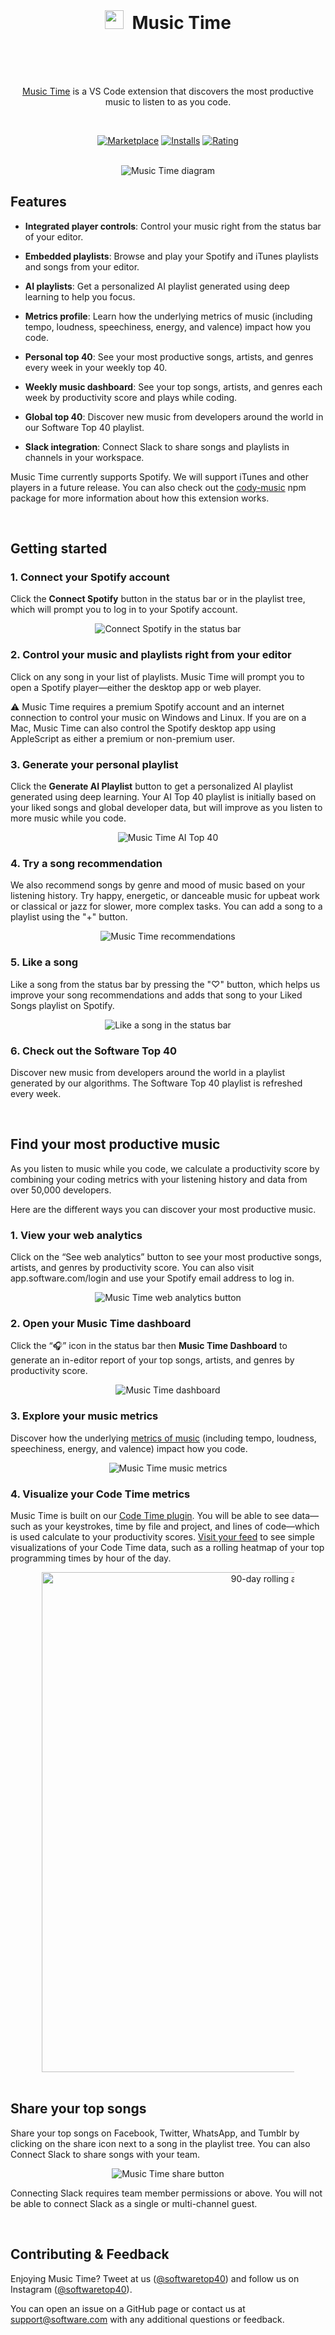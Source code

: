 <br />

<h1 align="center">
  <img src="https://swdc-vscode.s3-us-west-1.amazonaws.com/software-headphones.png" height="30px" />&nbsp
  Music Time
  <br />
  &nbsp
</h1>

<br />

<p align="center"><a href="https://www.software.com">Music Time</a> is a VS Code extension that discovers the most productive music to listen to as you code.
</p>

<br />

<p align="center">
  <a href="https://marketplace.visualstudio.com/items?itemName=softwaredotcom.music-time">
    <img alt="Marketplace" src="https://vsmarketplacebadge.apphb.com/version-short/softwaredotcom.music-time.svg"></a>
  <a href="https://marketplace.visualstudio.com/items?itemName=softwaredotcom.music-time">
    <img alt="Installs" src="https://vsmarketplacebadge.apphb.com/installs-short/softwaredotcom.music-time.svg"></a>
  <a href="https://marketplace.visualstudio.com/items?itemName=softwaredotcom.music-time">
    <img alt="Rating" src="https://vsmarketplacebadge.apphb.com/rating-short/softwaredotcom.music-time.svg"></a>
</p>

<br />

<p align="center" style="margin: 0 0">
  <img src="https://swdc-vscode.s3-us-west-1.amazonaws.com/music-time-diagram.png" alt="Music Time diagram" />
</p>

## Features

-   **Integrated player controls**: Control your music right from the status bar of your editor.

-   **Embedded playlists**: Browse and play your Spotify and iTunes playlists and songs from your editor.

-   **AI playlists**: Get a personalized AI playlist generated using deep learning to help you focus.

-   **Metrics profile**: Learn how the underlying metrics of music (including tempo, loudness, speechiness, energy, and valence) impact how you code.

-   **Personal top 40**: See your most productive songs, artists, and genres every week in your weekly top 40.

-   **Weekly music dashboard**: See your top songs, artists, and genres each week by productivity score and plays while coding.

-   **Global top 40**: Discover new music from developers around the world in our Software Top 40 playlist.

-   **Slack integration**: Connect Slack to share songs and playlists in channels in your workspace.

Music Time currently supports Spotify. We will support iTunes and other players in a future release. You can also check out the [cody-music](https://www.npmjs.com/package/cody-music) npm package for more information about how this extension works.

<br />

## Getting started

### **1. Connect your Spotify account**

Click the **Connect Spotify** button in the status bar or in the playlist tree, which will prompt you to log in to your Spotify account.

<p align="center" style="margin: 0 10%">
  <img src="https://swdc-vscode.s3-us-west-1.amazonaws.com/music-time-connect-spotify.png" alt="Connect Spotify in the status bar" />
</p>

### **2. Control your music and playlists right from your editor**

Click on any song in your list of playlists. Music Time will prompt you to open a Spotify player—either the desktop app or web player.

⚠️ Music Time requires a premium Spotify account and an internet connection to control your music on Windows and Linux. If you are on a Mac, Music Time can also control the Spotify desktop app using AppleScript as either a premium or non-premium user.

### **3. Generate your personal playlist**

Click the **Generate AI Playlist** button to get a personalized AI playlist generated using deep learning. Your AI Top 40 playlist is initially based on your liked songs and global developer data, but will improve as you listen to more music while you code. 

<p align="center" style="margin: 0 10%">
  <img src="https://swdc-vscode.s3-us-west-1.amazonaws.com/music-time-ai-playlist.png" alt="Music Time AI Top 40" />
</p>

### **4. Try a song recommendation**

We also recommend songs by genre and mood of music based on your listening history. Try happy, energetic, or danceable music for upbeat work or classical or jazz for slower, more complex tasks. You can add a song to a playlist using the "+" button.

<p align="center" style="margin: 0 10%">
  <img src="https://swdc-vscode.s3-us-west-1.amazonaws.com/music-time-recommendations.png" alt="Music Time recommendations" />
</p>

### **5. Like a song**

Like a song from the status bar by pressing the "♡" button, which helps us improve your song recommendations and adds that song to your Liked Songs playlist on Spotify.

<p align="center" style="margin: 0 10%">
  <img src="https://swdc-vscode.s3-us-west-1.amazonaws.com/music-time-player-controls.png" alt="Like a song in the status bar" />
</p>

### **6. Check out the Software Top 40**

Discover new music from developers around the world in a playlist generated by our algorithms. The Software Top 40 playlist is refreshed every week.

<br />

## Find your most productive music

As you listen to music while you code, we calculate a productivity score by combining your coding metrics with your listening history and data from over 50,000 developers.

Here are the different ways you can discover your most productive music.

### **1. View your web analytics**

Click on the “See web analytics” button to see your most productive songs, artists, and genres by productivity score. You can also visit app.software.com/login and use your Spotify email address to log in.

<p align="center" style="margin: 0 10%">
  <img src="https://swdc-vscode.s3-us-west-1.amazonaws.com/music-time-see-web-analytics.png" alt="Music Time web analytics button" />
</p>

### **2. Open your Music Time dashboard**

Click the “🎧” icon in the status bar then **Music Time Dashboard** to generate an in-editor report of your top songs, artists, and genres by productivity score.

<p align="center" style="margin: 0 10%">
  <img src="https://swdc-vscode.s3-us-west-1.amazonaws.com/music-time-open-dashboard.png" alt="Music Time dashboard" />
</p>

### **3. Explore your music metrics**

Discover how the underlying [metrics of music](https://app.software.com/music/metrics) (including tempo, loudness, speechiness, energy, and valence) impact how you code.

<p align="center" style="margin: 0 10%">
  <img src="https://swdc-vscode.s3-us-west-1.amazonaws.com/music-metrics.png" alt="Music Time music metrics" />
</p>

### **4. Visualize your Code Time metrics**

Music Time is built on our [Code Time plugin](https://github.com/swdotcom/swdc-vscode). You will be able to see data—such as your keystrokes, time by file and project, and lines of code—which is used calculate to your productivity scores. [Visit your feed](https://app.software.com) to see simple visualizations of your Code Time data, such as a rolling heatmap of your top programming times by hour of the day.

<p align="center" style="margin: 0 10%">
  <img src="https://swdc-vscode.s3-us-west-1.amazonaws.com/average-heatmap.png" width="800px" alt="90-day rolling average heatmap" />
</p>

<br />

## Share your top songs

Share your top songs on Facebook, Twitter, WhatsApp, and Tumblr by clicking on the share icon next to a song in the playlist tree. You can also Connect Slack to share songs with your team.

<p align="center" style="margin: 0 10%">
  <img src="https://swdc-vscode.s3-us-west-1.amazonaws.com/music-time-share-menu.png" alt="Music Time share button" />
</p>

Connecting Slack requires team member permissions or above. You will not be able to connect Slack as a single or multi-channel guest.

<br />

## Contributing & Feedback

Enjoying Music Time? Tweet at us ([@softwaretop40](https://twitter.com/softwaretop40)) and follow us on Instagram ([@softwaretop40](https://www.instagram.com/softwaretop40/)).

You can open an issue on a GitHub page or contact us at [support@software.com](https://github.com/swdotcom/swdc-vscode-musictime/blob/master/mailto:support@software.com) with any additional questions or feedback.

